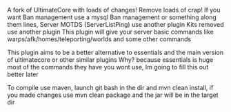A fork of UltimateCore with loads of changes!
Remove loads of crap! 
If you want Ban management use a mysql Ban management or something along them lines, Server MOTDS (ServerListPing) use another plugin
Kits removed use another plugin
This plugin will give your server basic commands like warps/afk/homes/teleporting/worlds and some other commands

This plugin aims to be a better alternative to essentials and the main version of ultimatecore or other similar plugins
Why? because essentials is huge most of the commands they have you wont use, Im going to fill this out better later 

To compile use maven, launch git bash in the dir and mvn clean install, if you made changes use mvn clean package and the jar will be in the target dir
